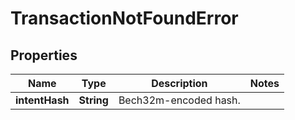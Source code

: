 

# TransactionNotFoundError


## Properties

| Name | Type | Description | Notes |
|------------ | ------------- | ------------- | -------------|
|**intentHash** | **String** | Bech32m-encoded hash. |  |



